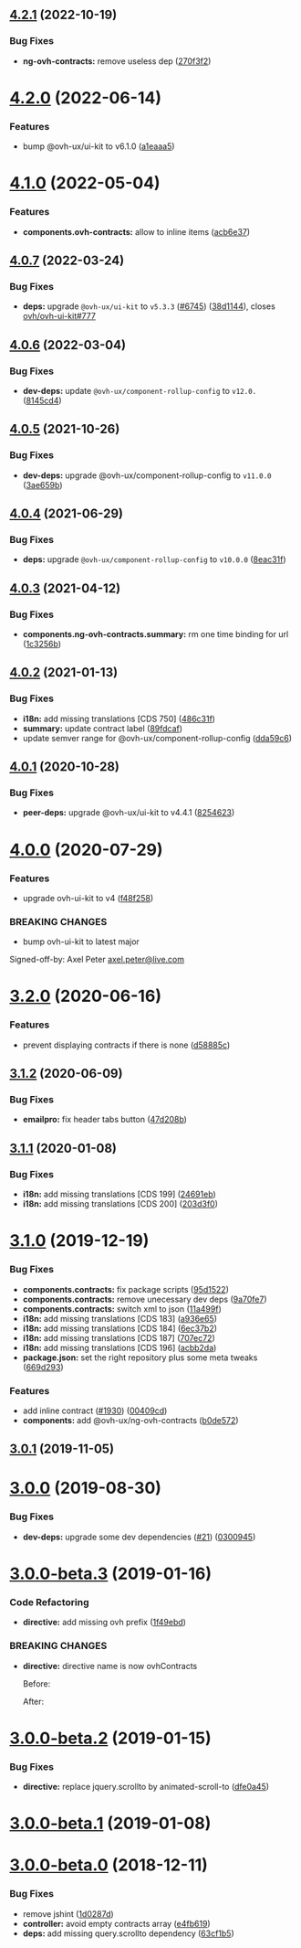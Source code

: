 ## [4.2.1](https://github.com/ovh/manager/compare/@ovh-ux/ng-ovh-contracts@4.2.0...@ovh-ux/ng-ovh-contracts@4.2.1) (2022-10-19)


### Bug Fixes

* **ng-ovh-contracts:** remove useless dep ([270f3f2](https://github.com/ovh/manager/commit/270f3f255d1ce2b1722918cf7a14a43fde94e5bc))



# [4.2.0](https://github.com/ovh/manager/compare/@ovh-ux/ng-ovh-contracts@4.1.0...@ovh-ux/ng-ovh-contracts@4.2.0) (2022-06-14)


### Features

* bump @ovh-ux/ui-kit to v6.1.0 ([a1eaaa5](https://github.com/ovh/manager/commit/a1eaaa5cb68652d1d600ba02e0d27de557de94e5))



# [4.1.0](https://github.com/ovh/manager/compare/@ovh-ux/ng-ovh-contracts@4.0.7...@ovh-ux/ng-ovh-contracts@4.1.0) (2022-05-04)


### Features

* **components.ovh-contracts:** allow to inline items ([acb6e37](https://github.com/ovh/manager/commit/acb6e376ffc379e8baa1126c764ceba896bf8c75))



## [4.0.7](https://github.com/ovh/manager/compare/@ovh-ux/ng-ovh-contracts@4.0.6...@ovh-ux/ng-ovh-contracts@4.0.7) (2022-03-24)


### Bug Fixes

* **deps:** upgrade `@ovh-ux/ui-kit` to `v5.3.3` ([#6745](https://github.com/ovh/manager/issues/6745)) ([38d1144](https://github.com/ovh/manager/commit/38d11445b3671755758d153a4f4a166c7946705c)), closes [ovh/ovh-ui-kit#777](https://github.com/ovh/ovh-ui-kit/issues/777)



## [4.0.6](https://github.com/ovh/manager/compare/@ovh-ux/ng-ovh-contracts@4.0.5...@ovh-ux/ng-ovh-contracts@4.0.6) (2022-03-04)


### Bug Fixes

* **dev-deps:** update `@ovh-ux/component-rollup-config` to `v12.0.` ([8145cd4](https://github.com/ovh/manager/commit/8145cd44a34cec071db4b5267182705625951077))



## [4.0.5](https://github.com/ovh/manager/compare/@ovh-ux/ng-ovh-contracts@4.0.4...@ovh-ux/ng-ovh-contracts@4.0.5) (2021-10-26)


### Bug Fixes

* **dev-deps:** upgrade @ovh-ux/component-rollup-config to `v11.0.0` ([3ae659b](https://github.com/ovh/manager/commit/3ae659bea59244fd5660375b9dac52055cc374b0))



## [4.0.4](https://github.com/ovh/manager/compare/@ovh-ux/ng-ovh-contracts@4.0.3...@ovh-ux/ng-ovh-contracts@4.0.4) (2021-06-29)


### Bug Fixes

* **deps:** upgrade `@ovh-ux/component-rollup-config` to `v10.0.0` ([8eac31f](https://github.com/ovh/manager/commit/8eac31f81e46d1570c131cf55788d6435842ab6d))



## [4.0.3](https://github.com/ovh/manager/compare/@ovh-ux/ng-ovh-contracts@4.0.2...@ovh-ux/ng-ovh-contracts@4.0.3) (2021-04-12)


### Bug Fixes

* **components.ng-ovh-contracts.summary:** rm one time binding for url ([1c3256b](https://github.com/ovh/manager/commit/1c3256b8ae43c487601ccabf7a6134e6ea45d087))



## [4.0.2](https://github.com/ovh/manager/compare/@ovh-ux/ng-ovh-contracts@4.0.1...@ovh-ux/ng-ovh-contracts@4.0.2) (2021-01-13)


### Bug Fixes

* **i18n:** add missing translations [CDS 750] ([486c31f](https://github.com/ovh/manager/commit/486c31f5cf9107da1220560eb12cffc6417123e8))
* **summary:** update contract label ([89fdcaf](https://github.com/ovh/manager/commit/89fdcafebe73410573b70870aff72ad5cf74f395))
* update semver range for @ovh-ux/component-rollup-config ([dda59c6](https://github.com/ovh/manager/commit/dda59c6b71cb4ad9ab98f06a0bf995a7eb45a1d9))



## [4.0.1](https://github.com/ovh/manager/compare/@ovh-ux/ng-ovh-contracts@4.0.0...@ovh-ux/ng-ovh-contracts@4.0.1) (2020-10-28)


### Bug Fixes

* **peer-deps:** upgrade @ovh-ux/ui-kit to v4.4.1 ([8254623](https://github.com/ovh/manager/commit/82546237336e185ae7d973a1bb2aabddbb50112e))



# [4.0.0](https://github.com/ovh/manager/compare/@ovh-ux/ng-ovh-contracts@3.2.0...@ovh-ux/ng-ovh-contracts@4.0.0) (2020-07-29)


### Features

* upgrade ovh-ui-kit to v4 ([f48f258](https://github.com/ovh/manager/commit/f48f2587c367b06939c452428c5783c2fb1c1b8d))


### BREAKING CHANGES

* bump ovh-ui-kit to latest major

Signed-off-by: Axel Peter <axel.peter@live.com>



# [3.2.0](https://github.com/ovh/manager/compare/@ovh-ux/ng-ovh-contracts@3.1.2...@ovh-ux/ng-ovh-contracts@3.2.0) (2020-06-16)


### Features

* prevent displaying contracts if there is none ([d58885c](https://github.com/ovh/manager/commit/d58885c4d543d1a5334ce983cf8c08202e05a57a))



## [3.1.2](https://github.com/ovh/manager/compare/@ovh-ux/ng-ovh-contracts@3.1.1...@ovh-ux/ng-ovh-contracts@3.1.2) (2020-06-09)


### Bug Fixes

* **emailpro:** fix header tabs button ([47d208b](https://github.com/ovh/manager/commit/47d208b44dcad2fedab44b6771d4da79a80dbfc9))



## [3.1.1](https://github.com/ovh/manager/compare/@ovh-ux/ng-ovh-contracts@3.1.0...@ovh-ux/ng-ovh-contracts@3.1.1) (2020-01-08)


### Bug Fixes

* **i18n:** add missing translations [CDS 199] ([24691eb](https://github.com/ovh/manager/commit/24691eb7a3ef41321610c4e724c540aabd91d3db))
* **i18n:** add missing translations [CDS 200] ([203d3f0](https://github.com/ovh/manager/commit/203d3f0294981f9e3dcc79d9734d9dda38f168d6))



# [3.1.0](https://github.com/ovh/manager/compare/@ovh-ux/ng-ovh-contracts@3.0.1...@ovh-ux/ng-ovh-contracts@3.1.0) (2019-12-19)


### Bug Fixes

* **components.contracts:** fix package scripts ([95d1522](https://github.com/ovh/manager/commit/95d1522c3649f6b03268de7b4ddc692744bab250))
* **components.contracts:** remove unecessary dev deps ([9a70fe7](https://github.com/ovh/manager/commit/9a70fe7fe21b914ef03cef0a404da3e5094967f2))
* **components.contracts:** switch xml to json ([11a499f](https://github.com/ovh/manager/commit/11a499f32859a416b7efac68ec544a2a7bdb02bf))
* **i18n:** add missing translations [CDS 183] ([a936e65](https://github.com/ovh/manager/commit/a936e6537c5bd79ffdf8ae22016a6c688c84da32))
* **i18n:** add missing translations [CDS 184] ([6ec37b2](https://github.com/ovh/manager/commit/6ec37b2226218cecb94307abb01d88ffda824326))
* **i18n:** add missing translations [CDS 187] ([707ec72](https://github.com/ovh/manager/commit/707ec724fe6852a0c5fa855bfb6911fef977df61))
* **i18n:** add missing translations [CDS 196] ([acbb2da](https://github.com/ovh/manager/commit/acbb2da34b2d1c2863fd7c2f6cd187b67e065324))
* **package.json:** set the right repository plus some meta tweaks ([669d293](https://github.com/ovh/manager/commit/669d293f0fc3f55205da11bb4651dc206795b0f3))


### Features

* add inline contract ([#1930](https://github.com/ovh/manager/issues/1930)) ([00409cd](https://github.com/ovh/manager/commit/00409cd7b432bb51523d7ed1a7118271e8c6f0fa))
* **components:** add @ovh-ux/ng-ovh-contracts ([b0de572](https://github.com/ovh/manager/commit/b0de572c1328df402e3b684027253ad46fb88223))



## [3.0.1](https://github.com/ovh-ux/ng-ovh-contracts/compare/v3.0.0...v3.0.1) (2019-11-05)



# [3.0.0](https://github.com/ovh-ux/ng-ovh-contracts/compare/v3.0.0-beta.3...v3.0.0) (2019-08-30)


### Bug Fixes

* **dev-deps:** upgrade some dev dependencies ([#21](https://github.com/ovh-ux/ng-ovh-contracts/issues/21)) ([0300945](https://github.com/ovh-ux/ng-ovh-contracts/commit/0300945))



# [3.0.0-beta.3](https://github.com/ovh-ux/ng-ovh-contracts/compare/v3.0.0-beta.2...v3.0.0-beta.3) (2019-01-16)


### Code Refactoring

* **directive:** add missing ovh prefix ([1f49ebd](https://github.com/ovh-ux/ng-ovh-contracts/commit/1f49ebd))


### BREAKING CHANGES

* **directive:** directive name is now ovhContracts

  Before:

    <div
      data-contracts="Credit.contracts"
      data-full-text="false"
      data-contracts-validated="Credit.contractsAccepted">
    </div>

  After:

    <div
      data-ovh-contracts="Credit.contracts"
      data-full-text="false"
      data-ovh-contracts-validated="Credit.contractsAccepted">
    </div>



# [3.0.0-beta.2](https://github.com/ovh-ux/ng-ovh-contracts/compare/v3.0.0-beta.1...v3.0.0-beta.2) (2019-01-15)


### Bug Fixes

* **directive:** replace jquery.scrollto by animated-scroll-to ([dfe0a45](https://github.com/ovh-ux/ng-ovh-contracts/commit/dfe0a45))



# [3.0.0-beta.1](https://github.com/ovh-ux/ng-ovh-contracts/compare/v3.0.0-beta.0...v3.0.0-beta.1) (2019-01-08)



# [3.0.0-beta.0](https://github.com/ovh-ux/ovh-angular-contracts/compare/v2.0.0...v3.0.0-beta.0) (2018-12-11)


### Bug Fixes

* remove jshint ([1d0287d](https://github.com/ovh-ux/ovh-angular-contracts/commit/1d0287d))
* **controller:** avoid empty contracts array ([e4fb619](https://github.com/ovh-ux/ovh-angular-contracts/commit/e4fb619))
* **deps:** add missing query.scrollto dependency ([63cf1b5](https://github.com/ovh-ux/ovh-angular-contracts/commit/63cf1b5))



